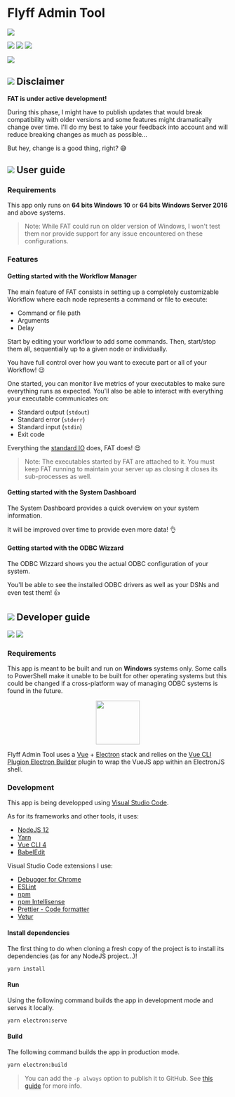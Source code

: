 # Flyff Admin Tool

![](https://img.shields.io/github/license/Quentin-Lamotte/Flyff-Admin-Tool?logo=creative-commons&logoColor=white&style=for-the-badge)

![](https://img.shields.io/github/v/release/Quentin-Lamotte/Flyff-Admin-Tool?color=green&logo=github&sort=semver&style=for-the-badge)
![](https://img.shields.io/github/release-date/Quentin-Lamotte/Flyff-Admin-Tool?color=lightgrey&style=for-the-badge)
![](https://img.shields.io/github/last-commit/Quentin-Lamotte/Flyff-Admin-Tool?color=lightgrey&style=for-the-badge)

[![](https://img.shields.io/discord/548501353639575562?color=7289DA&label=Discord&logo=discord&logoColor=white&style=for-the-badge)](https://discord.gg/FQrS8Qd)

## ![](https://img.icons8.com/color/24/000000/error.png) Disclaimer

**FAT is under active development!**

During this phase, I might have to publish updates that would break compatibility with older versions and some features might dramatically change over time.
I'll do my best to take your feedback into account and will reduce breaking changes as much as possible...

But hey, change is a good thing, right? :sweat_smile:

## ![](https://img.icons8.com/color/24/000000/user-manual.png) User guide

### Requirements

This app only runs on **64 bits Windows 10** or **64 bits Windows Server 2016** and above systems.

> Note: While FAT could run on older version of Windows, I won't test them nor provide support for any issue encountered on these configurations.

### Features

#### Getting started with the Workflow Manager

The main feature of FAT consists in setting up a completely customizable Workflow where each node represents a command or file to execute:

- Command or file path
- Arguments
- Delay

Start by editing your workflow to add some commands.
Then, start/stop them all, sequentially up to a given node or individually.

You have full control over how you want to execute part or all of your Workflow! :wink:

One started, you can monitor live metrics of your executables to make sure everything runs as expected.
You'll also be able to interact with everything your executable communicates on:

- Standard output (`stdout`)
- Standard error (`stderr`)
- Standard input (`stdin`)
- Exit code

Everything the [standard IO](https://en.wikipedia.org/wiki/Standard_streams) does, FAT does! :heart_eyes:

> Note: The executables started by FAT are attached to it.
> You must keep FAT running to maintain your server up as closing it closes its sub-processes as well.

#### Getting started with the System Dashboard

The System Dashboard provides a quick overview on your system information.

It will be improved over time to provide even more data! :ok_hand:

#### Getting started with the ODBC Wizzard

The ODBC Wizzard shows you the actual ODBC configuration of your system.

You'll be able to see the installed ODBC drivers as well as your DSNs and even test them! :thumbsup:

## ![](https://img.icons8.com/color/24/000000/source-code.png) Developer guide

![](https://img.shields.io/github/package-json/dependency-version/Quentin-Lamotte/Flyff-Admin-Tool/bootstrap?logo=bootstrap&logoColor=white&style=for-the-badge)
![](https://img.shields.io/github/package-json/dependency-version/Quentin-Lamotte/Flyff-Admin-Tool/dev/electron?logo=electron&logoColor=white&style=for-the-badge)

### Requirements

This app is meant to be built and run on **Windows** systems only.
Some calls to PowerShell make it unable to be built for other operating systems but this could be changed if a cross-platform way of managing ODBC systems is found in the future.

<p align="center">
	<img src="https://nklayman.github.io/vue-cli-plugin-electron-builder/hero.png" height="100">
</p>

Flyff Admin Tool uses a [Vue](https://vuejs.org/) + [Electron](https://www.electronjs.org/) stack and relies on the [Vue CLI Plugion Electron Builder](https://nklayman.github.io/vue-cli-plugin-electron-builder/) plugin to wrap the VueJS app within an ElectronJS shell.

### Development

This app is being developped using [Visual Studio Code](https://code.visualstudio.com/).

As for its frameworks and other tools, it uses:

- [NodeJS 12](https://nodejs.org/)
- [Yarn](https://yarnpkg.com/)
- [Vue CLI 4](https://cli.vuejs.org/)
- [BabelEdit](https://www.codeandweb.com/babeledit)

Visual Studio Code extensions I use:

- [Debugger for Chrome](https://marketplace.visualstudio.com/items?itemName=msjsdiag.debugger-for-chrome)
- [ESLint](https://marketplace.visualstudio.com/items?itemName=dbaeumer.vscode-eslint)
- [npm](https://marketplace.visualstudio.com/items?itemName=eg2.vscode-npm-script)
- [npm Intellisense](https://marketplace.visualstudio.com/items?itemName=christian-kohler.npm-intellisense)
- [Prettier - Code formatter](https://marketplace.visualstudio.com/items?itemName=esbenp.prettier-vscode)
- [Vetur](https://marketplace.visualstudio.com/items?itemName=octref.vetur)

#### Install dependencies

The first thing to do when cloning a fresh copy of the project is to install its dependencies (as for any NodeJS project...)!

```sh
yarn install
```

#### Run

Using the following command builds the app in development mode and serves it locally.

```sh
yarn electron:serve
```

#### Build

The following command builds the app in production mode.

```sh
yarn electron:build
```

> You can add the `-p always` option to publish it to GitHub.
> See [this guide](https://nklayman.github.io/vue-cli-plugin-electron-builder/guide/recipes.html#auto-update) for more info.
